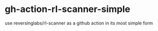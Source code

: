 # gh-action-rl-scanner-simple
use reversinglabs/rl-scanner as a github action in its most simple form
